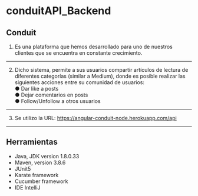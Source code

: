 # conduitAPI_Backend
## Conduit
1. Es una plataforma que hemos desarrollado para uno de nuestros clientes
que se encuentra en constante crecimiento.
 ***   
2. Dicho sistema, permite a sus usuarios compartir artículos de lectura de diferentes
categorías (similar a Medium), donde es posible realizar las siguientes acciones
entre su comunidad de usuarios: <br/>
● Dar like a posts<br/>
● Dejar comentarios en posts<br/>
● Follow/Unfollow a otros usuarios<br/>
***
3. Se utilizo la URL: https://angular-conduit-node.herokuapp.com/api
***
## Herramientas 
* Java, JDK version 1.8.0.33
* Maven, version 3.8.6
* JUnit5
* Karate framework
* Cucumber framework
* IDE IntelliJ
